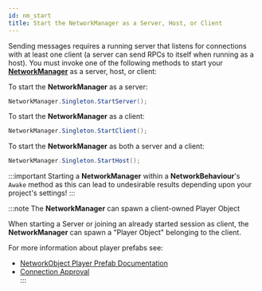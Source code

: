 ```yaml
---
id: nm_start
title: Start the NetworkManager as a Server, Host, or Client
---
```


Sending messages requires a running server that listens for connections with at least one client (a server can send RPCs to itself when running as a host). You must invoke one of the following methods to start your [**NetworkManager**](./networkmanager.md) as a server, host, or client:

To start the **NetworkManager** as a server:

```csharp
NetworkManager.Singleton.StartServer(); 
```

To start the **NetworkManager** as a client:

```csharp
NetworkManager.Singleton.StartClient();
```

To start the **NetworkManager** as both a server and a client:

```csharp
NetworkManager.Singleton.StartHost();
```

:::important
Starting a **NetworkManager** within a **NetworkBehaviour**'s `Awake` method as this can lead to undesirable results depending upon your project's settings!
:::

:::note
 The **NetworkManager** can spawn a client-owned Player Object

 When starting a Server or joining an already started session as client, the **NetworkManager** can spawn a "Player Object" belonging to the client.

 For more information about player prefabs see:
 - [NetworkObject Player Prefab Documentation](../basics/networkobject.md#player-objects)
 - [Connection Approval](../basics/connection-approval)  
:::